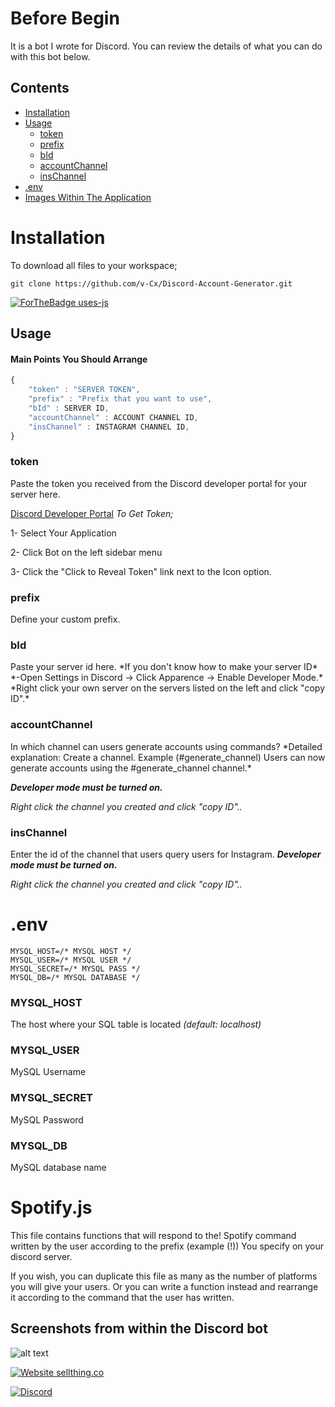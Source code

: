 
# Before Begin
It is a bot I wrote for Discord. You can review the details of what you can do with this bot below.

## Contents

 - [Installation](#installation)
 - [Usage](#usage)
	 - [token](#token)
	 - [prefix](#prefix)
	 - [bId](#bId)
	 - [accountChannel](#accountChannel)
	 - [insChannel](#insChannel)
 - [.env](#env)
 - [Images Within The Application](#screen)

<h1 id="installation">Installation</h1>

To download all files to your workspace;

```gh
git clone https://github.com/v-Cx/Discord-Account-Generator.git
```
[![ForTheBadge uses-js](http://ForTheBadge.com/images/badges/uses-js.svg)](http://ForTheBadge.com)

<h2 id="usage">Usage</h2>

#### Main Points You Should Arrange

```javascript
{
    "token" : "SERVER TOKEN",
    "prefix" : "Prefix that you want to use",
    "bId" : SERVER ID,
    "accountChannel" : ACCOUNT CHANNEL ID,
    "insChannel" : INSTAGRAM CHANNEL ID,
}
```

<h3 id="token">token</h3>
Paste the token you received from the Discord developer portal for your server here.

[Discord Developer Portal](https://discord.com/developers/applications/)
*To Get Token;*

1- Select Your Application

2- Click Bot on the left sidebar menu

3- Click the "Click to Reveal Token" link next to the Icon option.

<h3 id="prefix">prefix</h3>
Define your custom prefix.

<h3 id="bid">bId</h3>
Paste your server id here. 
*If you don't know how to make your server ID*
*-Open Settings in Discord -> Click Apparence -> Enable Developer Mode.*
*Right click your own server on the servers listed on the left and click "copy ID".*

<h3 id="accountChannel">accountChannel</h3>
In which channel can users generate accounts using commands?
*Detailed explanation: Create a channel. Example (#generate_channel) Users can now generate accounts using the #generate_channel channel.*

***Developer mode must be turned on.***

*Right click the channel you created and click "copy ID"..*

<h3 id="insChannel">insChannel</h3>

Enter the id of the channel that users query users for Instagram.
***Developer mode must be turned on.***

*Right click the channel you created and click "copy ID"..*

<h1 id="env">.env</h1>

```env
MYSQL_HOST=/* MYSQL HOST */
MYSQL_USER=/* MYSQL USER */
MYSQL_SECRET=/* MYSQL PASS */
MYSQL_DB=/* MYSQL DATABASE */
```

<h3 id="MYSQL_HOST">MYSQL_HOST</h3>

The host where your SQL table is located *(default: localhost)*

<h3 id="MYSQL_USER">MYSQL_USER</h3>

MySQL Username

<h3 id="MYSQL_SECRET">MYSQL_SECRET</h3>

MySQL Password

<h3 id="MYSQL_DB">MYSQL_DB</h3>

MySQL database name

<h1 id="spotifyjs">Spotify.js</h1>

This file contains functions that will respond to the! Spotify command written by the user according to the prefix (example (!)) You specify on your discord server.

If you wish, you can duplicate this file as many as the number of platforms you will give your users. Or you can write a function instead and rearrange it according to the command that the user has written.

<h2 id="screen">Screenshots from within the Discord bot</h2>

![alt text](https://media.discordapp.net/attachments/714991142084804649/794198969533333514/68747470733a2f2f692e6962622e636f2f736d703034625a2f436861726f6e2d426f742d312e706e67.png?width=667&height=554)

[![Website sellthing.co](https://img.shields.io/website-up-down-green-red/http/shields.io.svg)](https://sellthing.co)

[![Discord](https://img.shields.io/discord/591914197219016707.svg?label=&logo=discord&logoColor=ffffff&color=7389D8&labelColor=6A7EC2)](https://discord.gg/PJuYWChV6z)
